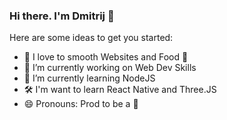 ### Hi there. I'm Dmitrij 👋

Here are some ideas to get you started:

- :sparkler: I love to smooth Websites and Food :honey_pot: 
- 🔭 I’m currently working on Web Dev Skills
- 🌱 I’m currently learning NodeJS
-  :hammer_and_wrench: I'm want to learn React Native and Three.JS
- 😄 Pronouns: Prod to be a :bear:
